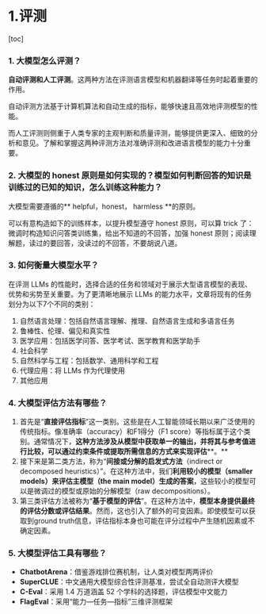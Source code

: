 # 1.评测

\[toc]

### 1. 大模型怎么评测？

**自动评测和人工评测**。这两种方法在评测语言模型和机器翻译等任务时起着重要的作用。

自动评测方法基于计算机算法和自动生成的指标，能够快速且高效地评测模型的性能。

而人工评测则侧重于人类专家的主观判断和质量评测，能够提供更深入、细致的分析和意见。了解和掌握这两种评测方法对准确评测和改进语言模型的能力十分重要。

### 2. 大模型的 honest 原则是如何实现的？模型如何判断回答的知识是训练过的已知的知识，怎么训练这种能力？

大模型需要遵循的\*\* helpful，honest， harmless \*\*的原则。

可以有意构造如下的训练样本，以提升模型遵守 honest 原则，可以算 trick 了：微调时构造知识问答类训练集，给出不知道的不回答，加强 honest 原则；阅读理解题，读过的要回答，没读过的不回答，不要胡说八道。

### 3. 如何衡量大模型水平？

在评测 LLMs 的性能时，选择合适的任务和领域对于展示大型语言模型的表现、优势和劣势至关重要。为了更清晰地展示 LLMs 的能力水平，文章将现有的任务划分为以下7个不同的类别：

1.  自然语言处理：包括自然语言理解、推理、自然语言生成和多语言任务
2.  鲁棒性、伦理、偏见和真实性
3.  医学应用：包括医学问答、医学考试、医学教育和医学助手
4.  社会科学
5.  自然科学与工程：包括数学、通用科学和工程
6.  代理应用：将 LLMs 作为代理使用
7.  其他应用

### 4. 大模型评估方法有哪些？

1.  首先是“**直接评估指标**”这一类别。这些是在人工智能领域长期以来广泛使用的传统指标。像准确率（accuracy）和F1得分（F1 score）等指标属于这个类别。通常情况下，**这种方法涉及从模型中获取单一的输出，并将其与参考值进行比较，可以通过约束条件或提取所需信息的方式来实现评估****。** ​
2.  接下来是第二类方法，称为“**间接或分解的启发式方法**（indirect or decomposed heuristics）”。在这种方法中，我们**利用较小的模型（smaller models）来评估主模型（the main model）生成的答案**，这些较小的模型可以是微调过的模型或原始的分解模型（raw decompositions）。
3.  第三类评估方法被称为“**基于模型的评估**”。在这种方法中，**模型本身提供最终的评估分数或评估结果**。然而，这也引入了额外的可变因素。即使模型可以获取到ground truth信息，评估指标本身也可能在评分过程中产生随机因素或不确定因素。

### 5. 大模型评估工具有哪些？

-   **ChatbotArena**：借鉴游戏排位赛机制，让人类对模型两两评价
-   **SuperCLUE**：中文通用大模型综合性评测基准，尝试全自动测评大模型
-   **C-Eval**：采用 1.4 万道涵盖 52 个学科的选择题，评估模型中文能力
-   **FlagEval**：采用“能力—任务—指标”三维评测框架
